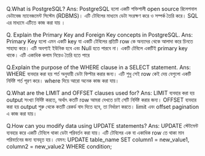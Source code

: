 Q.What is PostgreSQL?
Ans: PostgreSQL হলো একটি শক্তিশালী open source রিলেশনাল ডেটাবেজ ম্যানেজমেন্ট সিস্টেম (RDBMS)। এটি টেবিলের মাধ্যমে ডেটা সংরক্ষণ করে ও সম্পর্ক তৈরি করে। SQL এর মাধ্যমে এটিতে কাজ করা যায় ।

Q. Explain the Primary Key and Foreign Key concepts in PostgreSQL.
Ans: Primary Key হলো এমন একটি key যা একটি টেবিলের প্রতিটি row কে অন্যদের থেকে আলাদা করে চিনতে সাহায্য করে। এটি অবশ্যই ইউনিক হবে এবং Null হতে পারবে না। একটি টেবিলে একটিই primary key থাকে। এটি একাধিক কলাম নিয়েও তৈরি হতে পারে

Q.Explain the purpose of the WHERE clause in a SELECT statement.
Ans: WHERE ব্যবহার করা হয় শর্ত অনুযায়ী ডেটা ফিল্টার করার জন্য। এটি শুধু সেই row কেই দেয় যেগুলো একটি নির্দিষ্ট শর্ত পূরণ করে। where দিয়ে আরো অনেক কাজ করা যায়।

Q.What are the LIMIT and OFFSET clauses used for?
Ans: LIMIT ব্যবহার করা হয় output সংখ্যা নির্দিষ্ট করতে, অর্থাৎ কতটি row আমরা দেখতে চাই সেটি নির্দিষ্ট করার জন্য।
OFFSET ব্যবহার করা হয় output শুরু থেকে কতটি রেকর্ড বাদ দিতে হবে, তা নির্ধারণ করতে। limit এবং offset pagination এ কাজ করা যায়।

Q.How can you modify data using UPDATE statements?
Ans: UPDATE স্টেটমেন্ট ব্যবহার করে একটি টেবিলে থাকা ডেটা পরিবর্তন করা যায়। এটি টেবিলের এক বা একাধিক row তে থাকা মান পরিবর্তনের জন্য ব্যবহৃত হয়।
যেমন: UPDATE table_name
SET column1 = new_value1,
column2 = new_value2
WHERE condition;
